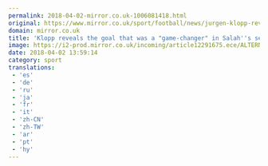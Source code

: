 ```yaml
---
permalink: 2018-04-02-mirror.co.uk-1006081418.html
original: https://www.mirror.co.uk/sport/football/news/jurgen-klopp-reveals-goal-game-12291607
domain: mirror.co.uk
title: 'Klopp reveals the goal that was a "game-changer" in Salah''s season'
image: https://i2-prod.mirror.co.uk/incoming/article12291675.ece/ALTERNATES/s1200/Premier-League-Liverpool-vs-Leicester-City.jpg
date: 2018-04-02 13:59:14
category: sport
translations: 
 - 'es'
 - 'de'
 - 'ru'
 - 'ja'
 - 'fr'
 - 'it'
 - 'zh-CN'
 - 'zh-TW'
 - 'ar'
 - 'pt'
 - 'hy'
---
```


